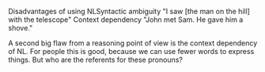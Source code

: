 Disadvantages of using NLSyntactic ambiguity
"I saw [the man on the hill] with the telescope"
Context dependency
"John met Sam.  He gave him a shove."

A second big flaw from a reasoning point of view is the context dependency of NL.
For people this is good, because we can use fewer words to express things. 
But who are the referents for these pronouns?
